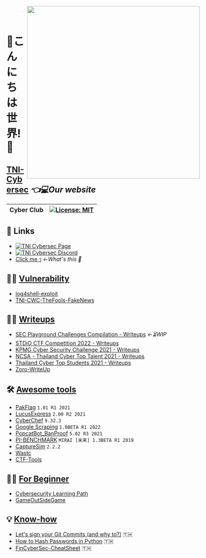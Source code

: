 <br>
<img align="right" src="https://imgur.com/SN6ZqUt.png" width="450"></img>
<p align="center">
</br>	

# 👋こんにちは世界!👋
## [TNI-Cybersec](https://tni-cybersec.github.io) *👈💻Our website*
|Cyber Club|[![License: MIT](https://img.shields.io/badge/license-MIT-blue?style=flat-square)](LICENSE)|
|----|----|

## 🔗 Links
- [![TNI Cybersec Page](https://img.shields.io/badge/TNI%20Cybersec-Like-blue?style=social&logo=facebook)](https://www.facebook.com/TNICybersec)
- [![TNI Cybersec Discord](https://img.shields.io/badge/TNI%20Cybersec-Join-black?style=social&logo=discord)](https://discord.gg/ETMkrHSGZG)
- [Click me ๆ](https://tni-cybersec.github.io/nevergonnagiveyouup) *←What's this 👀*

## 🧛‍♂️ [Vulnerability](https://github.com/TNI-Cybersec/.github/blob/main/profile/vulnerability.md)
- [log4shell-exploit](https://github.com/TNI-Cybersec/log4shell-exploit)
- [TNI-CWC-TheFools-FakeNews](https://github.com/babebbu/TNI-CWC-TheFools-FakeNews#tni-cwc-thefools-fakenews)

## 👨‍💻 [Writeups](https://github.com/TNI-Cybersec/.github/blob/main/profile/writeups.md)
- [SEC Playground Challenges Compilation - Writeups](https://github.com/TNI-Cybersec/SECPlayground-Writeups) *←⏳WIP*
- [STDiO CTF Competition 2022 - Writeups](https://github.com/TNI-Cybersec/STDiO_CTF_2022)
- [KPMG Cyber Security Challenge 2021 - Writeups](https://github.com/TNI-Cybersec/KPMG_Cyber_Security_Challenge_2021_Writeups)
- [NCSA - Thailand Cyber Top Talent 2021 - Writeups](https://github.com/karinzaa/NCSA_Senior_Write_Up)
- [Thailand Cyber Top Students 2021 - Writeups](https://github.com/TNI-Cybersec/Thailand_Cyber_Top_Students_2021)
- [Zoro-WriteUp](https://github.com/babebbu/Zoro-WriteUp)

## 🛠 [Awesome tools](https://github.com/TNI-Cybersec/.github/blob/main/profile/awesometools.md)
- [PakFlag](https://github.com/TNI-Cybersec/PakFlag) `1.01 R1 2021`
- [LucusExpress](https://github.com/karinzaa/LucusExpress) `2.00 R2 2021`
- [CyberChef](https://gchq.github.io/CyberChef/) `9.32.3`
- [Google Scraping](https://github.com/richeyphu/ITE-425/blob/main/ML/Assignment-1.py) `1.0BETA R1 2022`
- [PopcatBot_BanProof](https://github.com/karinzaa/PopcatBot_BanProof) `5.02 R3 2021`
- [PI-BENCHMARK](https://github.com/karinzaa/PI-BENCHMARK) `MIRAI [未来] 1.3BETA R1 2019`
- [CaptureSim](https://github.com/babebbu/CaptureSim) `2.2.2`
- [Wastc](https://github.com/babebbu/wastc)
- [CTF-Tools](https://github.com/babebbu/CTF-Tools)

## 🤷‍♂️ [For Beginner](https://github.com/TNI-Cybersec/.github/blob/main/profile/forbeginner.md)
- [Cybersecurity Learning Path](https://docs.google.com/document/d/1JyOyCK6TmY-WOTmesg1ybG03_7t1eAFfV7E61vebEsw/edit?usp=sharing)
- [GameOutSideGame](https://github.com/TanametTpk/gameOutSideGame/releases/tag/v1.0.0)

## 💡 [Know-how](https://github.com/TNI-Cybersec/.github/blob/main/profile/knowhow.md)
- [Let's sign your Git Commits (and why to?)](https://medium.com/@akaraX/1146cfa0a9c9) 🇹🇭
- [How to Hash Passwords in Python](https://medium.com/@akaraX/62f11a3d8dae) 🇹🇭
- [FinCyberSec-CheatSheet](https://github.com/babebbu/FinCyberSec-CheatSheet) 🇹🇭
